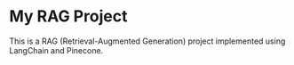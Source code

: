 # My RAG Project

This is a RAG (Retrieval-Augmented Generation) project implemented using LangChain and Pinecone.
